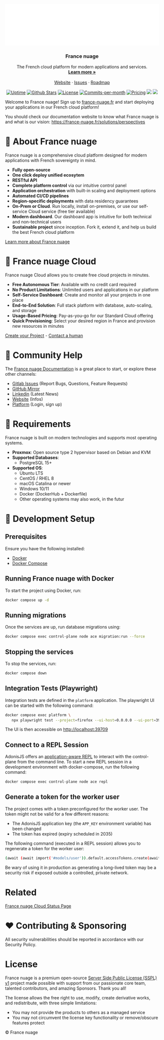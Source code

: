 <!-- PROJECT LOGO -->
<p align="center">
  <a href="https://gitlab.com/groups/getbunker-france-nuage/france-nuage">
   <img src="./apps/mediakit/logo/animated-logo.gif" alt="France nuage Logo">
  </a>

<h3 align="center">France nuage</h3>

  <p align="center">
    The French cloud platform for modern applications and services.
    <br />
    <a href="https://france-nuage.fr"><strong>Learn more »</strong></a>
    <br />
    <br />
    <a href="https://france-nuage.fr">Website</a>
    ·
    <a href="https://gitlab.com/groups/getbunker-france-nuage/france-nuage/-/issues">Issues</a>
    ·
    <a href="https://gitlab.com/groups/getbunker-france-nuage/france-nuage/-/milestones">Roadmap</a>
  </p>
</p>

<p align="center">
   <a href="https://status.france-nuage.fr/"><img height="20px" src="https://uptime.betterstack.com/status-badges/v1/monitor/es5i.svg" alt="Uptime"></a>
   <a href="https://github.com/France-Nuage/plateforme"><img src="https://img.shields.io/github/stars/France-Nuage/plateforme" alt="Github Stars"></a>
   <a href="https://gitlab.com/getbunker-france-nuage/france-nuage/plateforme/-/blob/master/LICENCE"><img src="https://img.shields.io/badge/license-SSPL-purple" alt="License"></a>
   <a href="https://gitlab.com/getbunker-france-nuage/france-nuage/plateforme/-/graphs/master"><img src="https://img.shields.io/github/commit-activity/m/France-Nuage/plateforme" alt="Commits-per-month"></a>
   <a href="https://france-nuage.fr/"><img src="https://img.shields.io/badge/Pricing-Free-brightgreen" alt="Pricing"></a>
   <a href="https://gitlab.com/groups/getbunker-france-nuage/france-nuage/-/issues/?sort=milestone_due_desc&state=opened&first_page_size=100"><img src="https://img.shields.io/badge/Help%20Wanted-Contribute-blue"></a>
   <a href="https://contributor-covenant.org/version/1/4/code-of-conduct/"><img src="https://img.shields.io/badge/Contributor%20Covenant-1.4-purple" /></a>
</p>

Welcome to France nuage! Sign up to [france-nuage.fr](https://france-nuage.fr/) and start deploying your applications in our French cloud platform!

You should check our documentation website to know what France nuage is and what is our
vision: https://france-nuage.fr/solutions/perspectives

# 🐓 About France nuage

France nuage is a comprehensive cloud platform designed for modern applications with French sovereignty in mind.

- **Fully open-source**
- **One click deploy unified ecosytem**
- **RESTful API**
- **Complete platform control** via our intuitive control panel
- **Application orchestration** with built-in scaling and deployment options
- **Automated CI/CD pipelines**
- **Region-specific deployments** with data residency guarantees
- **On-Prem or Cloud**. Run locally, install on-premises, or use our self-service Cloud service (free tier available)
- **Modern dashboard**. Our dashboard app is intuitive for both technical and non-technical users
- **Sustainable project** since inception. Fork it, extend it, and help us build the best French cloud platform

[Learn more about France nuage](https://france-nuage.fr/entreprise/a-propos)

# 🚀 France nuage Cloud

France nuage Cloud allows you to create free cloud projects in minutes.

- **Free Autonomous Tier**: Available with no credit card required
- **No Product Limitations**: Unlimited users and applications in our platform
- **Self-Service Dashboard**: Create and monitor all your projects in one place
- **End-to-End Solution**: Full stack platform with database, auto-scaling, and storage
- **Usage-Based Pricing**: Pay-as-you-go for our Standard Cloud offering
- **Quick Provisioning**: Select your desired region in France and provision new resources in minutes

[Create your Project](https://plateforme.france-nuage.fr/auth/login) - [Contact a human](mailto:contact@france-nuage.fr)

# 🤔 Community Help

The [France nuage Documentation](https://france-nuage.fr/support/documentation) is a great place to start, or explore these other channels:

- [Gitlab Issues](https://gitlab.com/groups/getbunker-france-nuage/france-nuage/-/issues/?sort=milestone_due_desc&state=opened&first_page_size=100) (Report Bugs, Questions, Feature Requests)
- [GitHub Mirror](https://github.com/France-Nuage/plateforme)
- [Linkedin](https://www.linkedin.com/company/france-nuage) (Latest News)
- [Website](https://france-nuage.fr/) (Infos)
- [Platform](https://plateforme.france-nuage.fr/auth/login) (Login, sign up)

# 📌 Requirements

France nuage is built on modern technologies and supports most operating systems.

- **Proxmox**: Open source type 2 hypervisor based on Debian and KVM
- **Supported Databases**:
  - PostgreSQL 15+
- **Supported OS**:
  - Ubuntu LTS
  - CentOS / RHEL 8
  - macOS Catalina or newer
  - Windows 10/11
  - Docker (DockerHub + Dockerfile)
  - Other operating systems may also work, in the futur

# 🚧 Development Setup

## Prerequisites
Ensure you have the following installed:
- [Docker](https://docs.docker.com/get-docker/)
- [Docker Compose](https://docs.docker.com/compose/install/)

## Running France nuage with Docker
To start the project using Docker, run:
```sh
docker compose up -d
```

## Running migrations
Once the services are up, run database migrations using:
```sh
docker compose exec control-plane node ace migration:run --force
```

## Stopping the services
To stop the services, run:
```sh
docker compose down
```

## Integration Tests (Playwright)
Integration tests are defined in the `platform` application. The playwright UI
can be started with the following command:
```sh
docker compose exec platform \
   npx playwright test --project=firefox --ui-host=0.0.0.0 --ui-port=39709
```
The UI is then accessible on [http://localhost:39709](http://localhost:39709)

## Connect to a REPL Session
AdonisJS offers an [application-aware REPL](https://docs.adonisjs.com/guides/digging-deeper/repl)
to interact with the control-plane from the command line. To start a new REPL
session in a development environment with docker-compose, run the following
command:
```sh
docker compose exec control-plane node ace repl
```

## Generate a token for the worker user
The project comes with a token preconfigured for the worker user. The token
might not be valid for a few different reasons:
- The AdonisJS application key (the `APP_KEY` environment variable) has been changed
- The token has expired (expiry scheduled in 2035)

The following command (executed in a REPL session) allows you to regenerate a token for the worker user:
```sh
(await (await import('#models/user')).default.accessTokens.create(await (await import('#models/user')).default.findByOrFail({ email: 'worker@france-nuage.fr' }), ['*'], { expiresIn: '10 years' })).value.release()
```
Be wary of using it in production as generating a long-lived token may be a security risk if exposed outside a controlled, private network.

# Related

[France nuage Cloud Status Page](https://status.france-nuage.fr/)

# ❤️ Contributing & Sponsoring

All security vulnerabilities should be reported in accordance with our Security Policy.

# License

France nuage is a premium open-source [Server Side Public License (SSPL) v1](./LICENCE) project made possible with support
from our passionate core team, talented contributors, and amazing Sponsors. Thank you all!

The license allows the free right to use, modify, create derivative works, and redistribute, with three simple
limitations:

- You may not provide the products to others as a managed service
- You may not circumvent the license key functionality or remove/obscure features protect

© France nuage